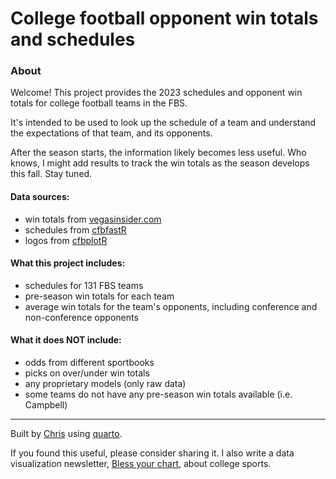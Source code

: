 # College football opponent win totals and schedules 

### About

Welcome! This project provides the 2023 schedules and opponent win totals for college football teams in the FBS. 

It's intended to be used to look up the schedule of a team and understand the expectations of that team, and its opponents.

After the season starts, the information likely becomes less useful. Who knows, I might add results to track the win totals as the season develops this fall. Stay tuned. 

#### Data sources: 
-  win totals from [vegasinsider.com](https://www.vegasinsider.com/college-football/odds/win-totals/)
-  schedules from [cfbfastR](https://github.com/sportsdataverse/cfbfastR)
-  logos from [cfbplotR](https://kazink36.github.io/cfbplotR/articles/tutorial.html)

#### What this project includes: 

-   schedules for 131 FBS teams 
-   pre-season win totals for each team
-   average win totals for the team's opponents, including conference and non-conference opponents

#### What it does NOT include:

-   odds from different sportbooks
-   picks on over/under win totals
-   any proprietary models (only raw data)
-   some teams do not have any pre-season win totals available (i.e. Campbell)

* * * 

Built by [Chris](https://hellogallo.com) using [quarto](https://quarto.org/docs/interactive/shiny/index.html).

If you found this useful, please consider sharing it. I also write a data visualization newsletter, [Bless your chart](https://blessyourchart.substack.com/), about college sports. 
